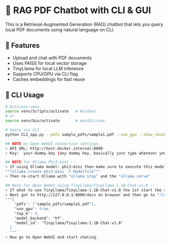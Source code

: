 # 🧠 RAG PDF Chatbot with CLI & GUI

This is a Retrieval-Augmented Generation (RAG) chatbot that lets you query local PDF documents using natural language on CLI.

## 🚀 Features
- Upload and chat with PDF documents
- Uses FAISS for local vector storage
- TinyLlama for local LLM inference
- Supports CPU/GPU via CLI flag
- Caches embeddings for fast reuse

## 🧪 CLI Usage

```bash
# Activate venv
source venv/Scripts/activate   # Windows
# or
source venv/bin/activate       # macOS/Linux

# Query via CLI
python CLI_app.py --pdfs sample_pdfs/sample1.pdf --use_gpu --show_chunks

## NOTE on Open WebUI connection settings:
> API URL: http://host.docker.internal:8000
> Key:  your-dummy-key (any dummy key, basically just type whatever you want)

## NOTE for Ollama Phi3:mini -:
> If using Ollama model: phi3:mini then make sure to execute this model file in Ollama at the set-up:
"""ollama create phi3:mini -f Modelfile"""
> Then re-start Ollama with "ollama stop" and the "ollama serve"

## Note for Open WebUI using TinyLlama/TinyLlama-1.1B-Chat-v1.0 -:
> If what to use TinyLlama/TinyLlama-1.1B-Chat-v1.0 the 1st start the server using "uvicorn api_server:app --reload --host 0.0.0.0 --port 8000"
> Next got to http://127.0.0.1:8000/docs on browser and then go to "/load_pdfs" and execute this JSON by clicking on "Try it out" and executing this in "request body": 
"""{
    "pdfs": ["sample_pdfs/sample1.pdf"],
    "use_gpu": true,
    "top_k": 3,
    "model_backend": "hf",
    "model_id": "TinyLlama/TinyLlama-1.1B-Chat-v1.0"
  }
  """
> Now go to Open WebUI and start chating.